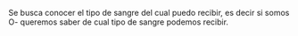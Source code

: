 Se busca conocer el tipo de sangre del cual puedo recibir, es decir si somos O- queremos saber de cual tipo de sangre podemos recibir.
